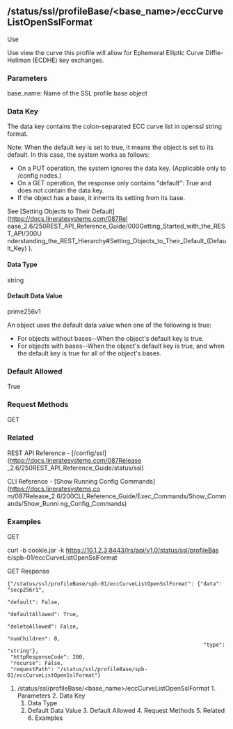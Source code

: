 ## /status/ssl/profileBase/<base_name>/eccCurveListOpenSslFormat

Use

Use view the curve this profile will allow for Ephemeral Elliptic Curve
Diffie-Hellman (ECDHE) key exchanges.

### Parameters

base_name: Name of the SSL profile base object

### Data Key

The data key contains the colon-separated ECC curve list in openssl string
format.

Note: When the default key is set to true, it means the object is set to its
default. In this case, the system works as follows:

  * On a PUT operation, the system ignores the data key. (Applicable only to /config nodes.)
  * On a GET operation, the response only contains "default": True and does not contain the data key.
  * If the object has a base, it inherits its setting from its base.

See [Setting Objects to Their Default](https://docs.lineratesystems.com/087Rel
ease_2.6/250REST_API_Reference_Guide/000Getting_Started_with_the_REST_API/300U
nderstanding_the_REST_Hierarchy#Setting_Objects_to_Their_Default_(Default_Key)
).

#### Data Type

string

#### Default Data Value

prime256v1

An object uses the default data value when one of the following is true:

  * For objects without bases--When the object's default key is true.
  * For objects with bases--When the object's default key is true, and when the default key is true for all of the object's bases.

### Default Allowed

True

### Request Methods

GET

### Related

REST API Reference - [/config/ssl](https://docs.lineratesystems.com/087Release
_2.6/250REST_API_Reference_Guide/status/ssl)

CLI Reference - [Show Running Config Commands](https://docs.lineratesystems.co
m/087Release_2.6/200CLI_Reference_Guide/Exec_Commands/Show_Commands/Show_Runni
ng_Config_Commands)

### Examples

GET

curl -b cookie.jar -k https://10.1.2.3:8443/lrs/api/v1.0/status/ssl/profileBas
e/spb-01/eccCurveListOpenSslFormat

GET Response

    
    
    {"/status/ssl/profileBase/spb-01/eccCurveListOpenSslFormat": {"data": "secp256r1",
                                                                   "default": False,
                                                                   "defaultAllowed": True,
                                                                   "deleteAllowed": False,
                                                                   "numChildren": 0,
                                                                   "type": "string"},
     "httpResponseCode": 200,
     "recurse": False,
     "requestPath": "/status/ssl/profileBase/spb-01/eccCurveListOpenSslFormat"}
    

  1. /status/ssl/profileBase/<base_name>/eccCurveListOpenSslFormat
    1. Parameters
    2. Data Key
      1. Data Type
      2. Default Data Value
    3. Default Allowed
    4. Request Methods
    5. Related
    6. Examples

